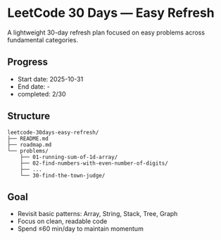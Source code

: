 # LeetCode 30 Days — Easy Refresh

A lightweight 30-day refresh plan focused on easy problems across fundamental categories.

## Progress
- Start date: 2025-10-31
- End date: -
- completed: 2/30

## Structure
```
leetcode-30days-easy-refresh/
├── README.md
├── roadmap.md
└── problems/
    ├── 01-running-sum-of-1d-array/
    ├── 02-find-numbers-with-even-number-of-digits/
    ├── ...
    └── 30-find-the-town-judge/
```

## Goal
- Revisit basic patterns: Array, String, Stack, Tree, Graph
- Focus on clean, readable code
- Spend ≤60 min/day to maintain momentum
